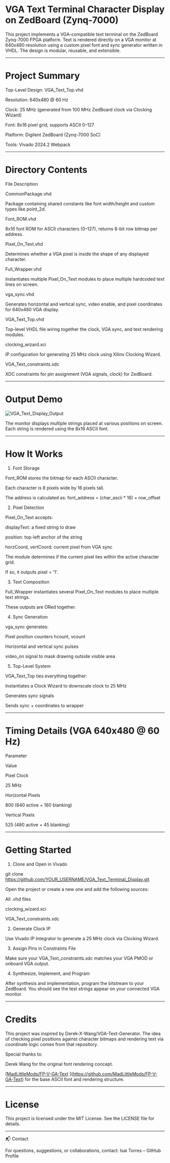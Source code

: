# VGA Text Terminal Character Display on ZedBoard (Zynq-7000)

This project implements a VGA-compatible text terminal on the ZedBoard Zynq-7000 FPGA platform. Text is rendered directly on a VGA monitor at 640x480 resolution using a custom pixel font and sync generator written in VHDL. The design is modular, reusable, and extensible.

---

# Project Summary

Top-Level Design: VGA_Text_Top.vhd

Resolution: 640x480 @ 60 Hz

Clock: 25 MHz (generated from 100 MHz ZedBoard clock via Clocking Wizard)

Font: 8x16 pixel grid, supports ASCII 0–127

Platform: Digilent ZedBoard (Zynq-7000 SoC)

Tools: Vivado 2024.2 Webpack

---

# Directory Contents

File Description

CommonPackage.vhd

Package containing shared constants like font width/height and custom types like point_2d.

Font_ROM.vhd

8x16 font ROM for ASCII characters (0–127), returns 8-bit row bitmap per address.

Pixel_On_Text.vhd

Determines whether a VGA pixel is inside the shape of any displayed character.

Full_Wrapper.vhd

Instantiates multiple Pixel_On_Text modules to place multiple hardcoded text lines on screen.

vga_sync.vhd

Generates horizontal and vertical sync, video enable, and pixel coordinates for 640x480 VGA display.

VGA_Text_Top.vhd

Top-level VHDL file wiring together the clock, VGA sync, and text rendering modules.

clocking_wizard.xci

IP configuration for generating 25 MHz clock using Xilinx Clocking Wizard.

VGA_Text_constraints.xdc

XDC constraints for pin assignment (VGA signals, clock) for ZedBoard.

---

#  Output Demo

![VGA_Text_Display_Output](https://github.com/user-attachments/assets/eb43e76b-afbb-4f68-a728-d3858fb026e5)



The monitor displays multiple strings placed at various positions on screen. Each string is rendered using the 8x16 ASCII font.

---

# How It Works

1. Font Storage

Font_ROM stores the bitmap for each ASCII character.

Each character is 8 pixels wide by 16 pixels tall.

The address is calculated as: font_address = (char_ascii * 16) + row_offset

2. Pixel Detection

Pixel_On_Text accepts:

displayText: a fixed string to draw

position: top-left anchor of the string

horzCoord, vertCoord: current pixel from VGA sync

The module determines if the current pixel lies within the active character grid.

If so, it outputs pixel = '1'.

3. Text Composition

Full_Wrapper instantiates several Pixel_On_Text modules to place multiple text strings.

These outputs are ORed together.

4. Sync Generation

vga_sync generates:

Pixel position counters hcount, vcount

Horizontal and vertical sync pulses

video_on signal to mask drawing outside visible area

5. Top-Level System

VGA_Text_Top ties everything together:

Instantiates a Clock Wizard to downscale clock to 25 MHz

Generates sync signals

Sends sync + coordinates to wrapper

---

#  Timing Details (VGA 640x480 @ 60 Hz)

Parameter

Value

Pixel Clock

25 MHz

Horizontal Pixels

800 (640 active + 160 blanking)

Vertical Pixels

525 (480 active + 45 blanking)

---

# Getting Started

1. Clone and Open in Vivado

git clone https://github.com/YOUR_USERNAME/VGA_Text_Terminal_Display.git

Open the project or create a new one and add the following sources:

All .vhd files

clocking_wizard.xci

VGA_Text_constraints.xdc

2. Generate Clock IP

Use Vivado IP Integrator to generate a 25 MHz clock via Clocking Wizard.

3. Assign Pins in Constraints File

Make sure your VGA_Text_constraints.xdc matches your VGA PMOD or onboard VGA output.

4. Synthesize, Implement, and Program

After synthesis and implementation, program the bitstream to your ZedBoard. You should see the test strings appear on your connected VGA monitor.

---

# Credits

This project was inspired by Derek-X-Wang/VGA-Text-Generator. The idea of checking pixel positions against character bitmaps and rendering text via coordinate logic comes from that repository.

Special thanks to:

Derek Wang for the original font rendering concept.

[[MadLittleMods/FP-V-GA-Text](url) ](https://github.com/MadLittleMods/FP-V-GA-Text) for the base ASCII font and rendering structure.

---

#  License

This project is licensed under the MIT License.
See the LICENSE file for details.

---

📬 Contact

For questions, suggestions, or collaborations, contact:
Isai Torres – GitHub Profile
